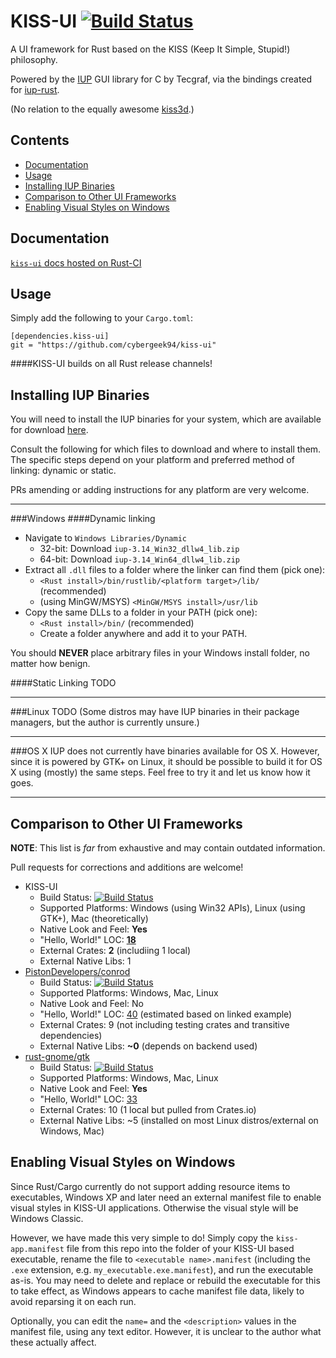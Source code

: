 KISS-UI [![Build Status](https://travis-ci.org/cybergeek94/kiss-ui.svg?branch=master)](https://travis-ci.org/cybergeek94/kiss-ui)
=========
A UI framework for Rust based on the KISS (Keep It Simple, Stupid!) philosophy.

Powered by the [IUP][iup] GUI library for C by Tecgraf, via the bindings created for [iup-rust][iup-rust].

(No relation to the equally awesome [kiss3d][kiss3d].)

[kiss3d]: https://github.com/sebcrozet/kiss3d
[iup]: http://webserver2.tecgraf.puc-rio.br/iup/
[iup-rust]: https://github.com/dcampbell24/iup-rust

Contents
--------

* [Documentation](#documentation)
* [Usage](#usage)
* [Installing IUP Binaries](#installing-iup-binaries)
* [Comparison to Other UI Frameworks](#comparison-to-other-ui-frameworks)
* [Enabling Visual Styles on Windows](#enabling-visual-styles-on-windows)

Documentation
-------------
[`kiss-ui` docs hosted on Rust-CI](http://rust-ci.org/cybergeek94/kiss-ui/doc/kiss_ui/)

Usage
-----

Simply add the following to your `Cargo.toml`:

```
[dependencies.kiss-ui]
git = "https://github.com/cybergeek94/kiss-ui"
```

####KISS-UI builds on all Rust release channels!

[iup-dl]: http://sourceforge.net/projects/iup/files/3.14/

Installing IUP Binaries
-------------------

You will need to install the IUP binaries for your system, which are available for download [here][iup-dl]. 

Consult the following for which files to download and where to install them. The specific steps depend on your platform and preferred method of linking: dynamic or static.

PRs amending or adding instructions for any platform are very welcome.

***
###Windows
####Dynamic linking
* Navigate to `Windows Libraries/Dynamic`
  * 32-bit: Download `iup-3.14_Win32_dllw4_lib.zip`
  * 64-bit: Download `iup-3.14_Win64_dllw4_lib.zip`
* Extract all `.dll` files to a folder where the linker can find them (pick one):
  * `<Rust install>/bin/rustlib/<platform target>/lib/` (recommended)
  * (using MinGW/MSYS) `<MinGW/MSYS install>/usr/lib`
* Copy the same DLLs to a folder in your PATH (pick one):
  * `<Rust install>/bin/` (recommended)
  * Create a folder anywhere and add it to your PATH.

You should **NEVER** place arbitrary files in your Windows install folder, no matter how benign.

####Static Linking
TODO
***
###Linux
TODO (Some distros may have IUP binaries in their package managers, but the author is currently unsure.)
***
###OS X
IUP does not currently have binaries available for OS X. However, since it is powered by GTK+ on Linux, it should be possible to build it for OS X using (mostly) the same steps. Feel free to try it and let us know how it goes.
***

Comparison to Other UI Frameworks
---------------------------------
**NOTE**: This list is *far* from exhaustive and may contain outdated information.

Pull requests for corrections and additions are welcome!

* KISS-UI
  * Build Status: [![Build Status](https://travis-ci.org/cybergeek94/kiss-ui.svg?branch=master)](https://travis-ci.org/cybergeek94/kiss-ui)
  * Supported Platforms: Windows (using Win32 APIs), Linux (using GTK+), Mac (theoretically)
  * Native Look and Feel: **Yes**
  * "Hello, World!" LOC: **[18][kiss-ui-hw]**
  * External Crates: **2** (includiing 1 local)
  * External Native Libs: 1
* [PistonDevelopers/conrod][conrod]
  * Build Status: [![Build Status](https://travis-ci.org/PistonDevelopers/conrod.svg?branch=master)](https://travis-ci.org/PistonDevelopers/conrod)
  * Supported Platforms: Windows, Mac, Linux
  * Native Look and Feel: No
  * "Hello, World!" LOC: [40][conrod-hw] (estimated based on linked example)
  * External Crates: 9 (not including testing crates and transitive dependencies)
  * External Native Libs: **~0** (depends on backend used)
* [rust-gnome/gtk][rgtk]
  * Build Status: [![Build Status](https://travis-ci.org/rust-gnome/gtk.png?branch=master)](https://travis-ci.org/rust-gnome/gtk)
  * Supported Platforms: Windows, Mac, Linux
  * Native Look and Feel: **Yes**
  * "Hello, World!" LOC: [33][rust-gnome-hw]
  * External Crates: 10 (1 local but pulled from Crates.io)
  * External Native Libs: ~5 (installed on most Linux distros/external on Windows, Mac)

Enabling Visual Styles on Windows
---------------------------------
Since Rust/Cargo currently do not support adding resource items to executables, Windows XP and later need an external manifest file to enable visual styles in KISS-UI applications. Otherwise the visual style will be Windows Classic.

However, we have made this very simple to do! Simply copy the `kiss-app.manifest` file from this repo into the folder of your KISS-UI based executable, rename the file to `<executable name>.manifest` (including the `.exe` extension, e.g. `my_executable.exe.manifest`), and run the executable as-is. You may need to delete and replace or rebuild the executable for this to take effect, as Windows appears to cache manifest file data, likely to avoid reparsing it on each run.

Optionally, you can edit the `name=` and the `<description>` values in the manifest file, using any text editor. However, it is unclear to the author what these actually affect.
  
[kiss-ui-hw]: https://github.com/cybergeek94/kiss-ui/blob/master/examples/window_test.rs

[conrod]: https://github.com/PistonDevelopers/conrod
[conrod-hw]: https://github.com/PistonDevelopers/conrod/blob/master/examples/counter.rs

[rust-gnome-hw]: https://github.com/rust-gnome/examples/blob/master/src/basic.rs

[rgtk]: https://github.com/rust-gnome/gtk


